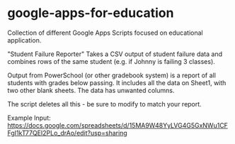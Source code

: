 # google-apps-for-education
Collection of different Google Apps Scripts focused on educational application.

"Student Failure Reporter"
Takes a CSV output of student failure data and combines rows of the same student (e.g. if Johnny is failing 3 classes).

Output from PowerSchool (or other gradebook system) is a report of all students with grades below passing. It includes all the data on Sheet1, with two other blank sheets. The data has unwanted columns.

The script deletes all this - be sure to modify to match your report.

Example Input: https://docs.google.com/spreadsheets/d/15MA9W48YyLVG4G5GxNWu1CFFgI1kT77QEI2PLo_drAo/edit?usp=sharing
